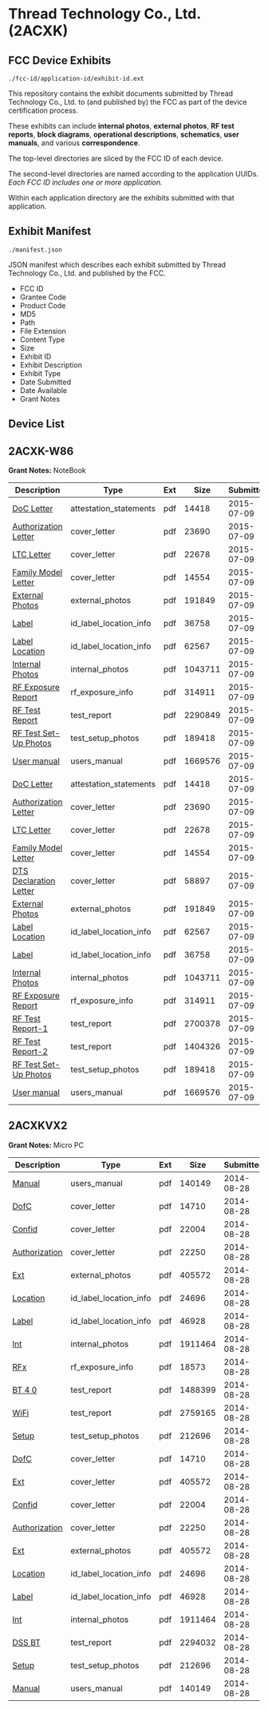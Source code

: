 # Thread Technology Co., Ltd. (2ACXK)
## FCC Device Exhibits

```
./fcc-id/application-id/exhibit-id.ext
```

This repository contains the exhibit documents submitted by Thread Technology Co., Ltd. to (and published by) the FCC as part of the device certification process.

These exhibits can include **internal photos**, **external photos**, **RF test reports**, **block diagrams**, **operational descriptions**, **schematics**, **user manuals**, and various **correspondence**.

The top-level directories are sliced by the FCC ID of each device.

The second-level directories are named according to the application UUIDs. *Each FCC ID includes one or more application.*

Within each application directory are the exhibits submitted with that application. 

## Exhibit Manifest

```
./manifest.json
```

JSON manifest which describes each exhibit submitted by Thread Technology Co., Ltd. and published by the FCC.

- FCC ID
- Grantee Code
- Product Code
- MD5
- Path
- File Extension
- Content Type
- Size
- Exhibit ID
- Exhibit Description
- Exhibit Type
- Date Submitted
- Date Available
- Grant Notes

## Device List
## 2ACXK-W86
**Grant Notes:** NoteBook

| Description | Type | Ext | Size | Submitted | Available |
| ----------- | ---- | --- | ---- | --------- | --------- |
| [DoC Letter](2ACXK-W86/6d36211df4720adbc87c0d46addfa539/2674153.pdf) | attestation_statements | pdf | 14418 | 2015-07-09 | 2015-07-09 |
| [Authorization Letter](2ACXK-W86/6d36211df4720adbc87c0d46addfa539/2674155.pdf) | cover_letter | pdf | 23690 | 2015-07-09 | 2015-07-09 |
| [LTC Letter](2ACXK-W86/6d36211df4720adbc87c0d46addfa539/2674156.pdf) | cover_letter | pdf | 22678 | 2015-07-09 | 2015-07-09 |
| [Family Model Letter](2ACXK-W86/6d36211df4720adbc87c0d46addfa539/2674157.pdf) | cover_letter | pdf | 14554 | 2015-07-09 | 2015-07-09 |
| [External Photos](2ACXK-W86/6d36211df4720adbc87c0d46addfa539/2674159.pdf) | external_photos | pdf | 191849 | 2015-07-09 | 2015-07-09 |
| [Label](2ACXK-W86/6d36211df4720adbc87c0d46addfa539/2674161.pdf) | id_label_location_info | pdf | 36758 | 2015-07-09 | 2015-07-09 |
| [Label Location](2ACXK-W86/6d36211df4720adbc87c0d46addfa539/2674160.pdf) | id_label_location_info | pdf | 62567 | 2015-07-09 | 2015-07-09 |
| [Internal Photos](2ACXK-W86/6d36211df4720adbc87c0d46addfa539/2674162.pdf) | internal_photos | pdf | 1043711 | 2015-07-09 | 2015-07-09 |
| [RF Exposure Report](2ACXK-W86/6d36211df4720adbc87c0d46addfa539/2674166.pdf) | rf_exposure_info | pdf | 314911 | 2015-07-09 | 2015-07-09 |
| [RF Test Report](2ACXK-W86/6d36211df4720adbc87c0d46addfa539/2674184.pdf) | test_report | pdf | 2290849 | 2015-07-09 | 2015-07-09 |
| [RF Test Set-Up Photos](2ACXK-W86/6d36211df4720adbc87c0d46addfa539/2674169.pdf) | test_setup_photos | pdf | 189418 | 2015-07-09 | 2015-07-09 |
| [User manual](2ACXK-W86/6d36211df4720adbc87c0d46addfa539/2674165.pdf) | users_manual | pdf | 1669576 | 2015-07-09 | 2015-07-09 |
| [DoC Letter](2ACXK-W86/3cd0075fba0e6c171c4d7fef253b709e/2674153.pdf) | attestation_statements | pdf | 14418 | 2015-07-09 | 2015-07-09 |
| [Authorization Letter](2ACXK-W86/3cd0075fba0e6c171c4d7fef253b709e/2674155.pdf) | cover_letter | pdf | 23690 | 2015-07-09 | 2015-07-09 |
| [LTC Letter](2ACXK-W86/3cd0075fba0e6c171c4d7fef253b709e/2674156.pdf) | cover_letter | pdf | 22678 | 2015-07-09 | 2015-07-09 |
| [Family Model Letter](2ACXK-W86/3cd0075fba0e6c171c4d7fef253b709e/2674157.pdf) | cover_letter | pdf | 14554 | 2015-07-09 | 2015-07-09 |
| [DTS Declaration Letter](2ACXK-W86/3cd0075fba0e6c171c4d7fef253b709e/2674158.pdf) | cover_letter | pdf | 58897 | 2015-07-09 | 2015-07-09 |
| [External Photos](2ACXK-W86/3cd0075fba0e6c171c4d7fef253b709e/2674159.pdf) | external_photos | pdf | 191849 | 2015-07-09 | 2015-07-09 |
| [Label Location](2ACXK-W86/3cd0075fba0e6c171c4d7fef253b709e/2674160.pdf) | id_label_location_info | pdf | 62567 | 2015-07-09 | 2015-07-09 |
| [Label](2ACXK-W86/3cd0075fba0e6c171c4d7fef253b709e/2674161.pdf) | id_label_location_info | pdf | 36758 | 2015-07-09 | 2015-07-09 |
| [Internal Photos](2ACXK-W86/3cd0075fba0e6c171c4d7fef253b709e/2674162.pdf) | internal_photos | pdf | 1043711 | 2015-07-09 | 2015-07-09 |
| [RF Exposure Report](2ACXK-W86/3cd0075fba0e6c171c4d7fef253b709e/2674166.pdf) | rf_exposure_info | pdf | 314911 | 2015-07-09 | 2015-07-09 |
| [RF Test Report-1](2ACXK-W86/3cd0075fba0e6c171c4d7fef253b709e/2674167.pdf) | test_report | pdf | 2700378 | 2015-07-09 | 2015-07-09 |
| [RF Test Report-2](2ACXK-W86/3cd0075fba0e6c171c4d7fef253b709e/2674168.pdf) | test_report | pdf | 1404326 | 2015-07-09 | 2015-07-09 |
| [RF Test Set-Up Photos](2ACXK-W86/3cd0075fba0e6c171c4d7fef253b709e/2674169.pdf) | test_setup_photos | pdf | 189418 | 2015-07-09 | 2015-07-09 |
| [User manual](2ACXK-W86/3cd0075fba0e6c171c4d7fef253b709e/2674165.pdf) | users_manual | pdf | 1669576 | 2015-07-09 | 2015-07-09 |
## 2ACXKVX2
**Grant Notes:** Micro PC

| Description | Type | Ext | Size | Submitted | Available |
| ----------- | ---- | --- | ---- | --------- | --------- |
| [Manual](2ACXKVX2/14e215756b6a867f3b5c517997814bef/2372005.pdf) | users_manual | pdf | 140149 | 2014-08-28 | 2014-08-28 |
| [DofC](2ACXKVX2/14e215756b6a867f3b5c517997814bef/2371994.pdf) | cover_letter | pdf | 14710 | 2014-08-28 | 2014-08-28 |
| [Confid](2ACXKVX2/14e215756b6a867f3b5c517997814bef/2371998.pdf) | cover_letter | pdf | 22004 | 2014-08-28 | 2014-08-28 |
| [Authorization](2ACXKVX2/14e215756b6a867f3b5c517997814bef/2372003.pdf) | cover_letter | pdf | 22250 | 2014-08-28 | 2014-08-28 |
| [Ext](2ACXKVX2/14e215756b6a867f3b5c517997814bef/2371995.pdf) | external_photos | pdf | 405572 | 2014-08-28 | 2014-08-28 |
| [Location](2ACXKVX2/14e215756b6a867f3b5c517997814bef/2372000.pdf) | id_label_location_info | pdf | 24696 | 2014-08-28 | 2014-08-28 |
| [Label](2ACXKVX2/14e215756b6a867f3b5c517997814bef/2372001.pdf) | id_label_location_info | pdf | 46928 | 2014-08-28 | 2014-08-28 |
| [Int](2ACXKVX2/14e215756b6a867f3b5c517997814bef/2371999.pdf) | internal_photos | pdf | 1911464 | 2014-08-28 | 2014-08-28 |
| [RFx](2ACXKVX2/14e215756b6a867f3b5c517997814bef/2372002.pdf) | rf_exposure_info | pdf | 18573 | 2014-08-28 | 2014-08-28 |
| [BT 4 0](2ACXKVX2/14e215756b6a867f3b5c517997814bef/2371996.pdf) | test_report | pdf | 1488399 | 2014-08-28 | 2014-08-28 |
| [WiFi](2ACXKVX2/14e215756b6a867f3b5c517997814bef/2371997.pdf) | test_report | pdf | 2759165 | 2014-08-28 | 2014-08-28 |
| [Setup](2ACXKVX2/14e215756b6a867f3b5c517997814bef/2372004.pdf) | test_setup_photos | pdf | 212696 | 2014-08-28 | 2014-08-28 |
| [DofC](2ACXKVX2/db66c99e68e6b063c2a569e1ef35fd4d/2371994.pdf) | cover_letter | pdf | 14710 | 2014-08-28 | 2014-08-28 |
| [Ext](2ACXKVX2/db66c99e68e6b063c2a569e1ef35fd4d/2371995.pdf) | cover_letter | pdf | 405572 | 2014-08-28 | 2014-08-28 |
| [Confid](2ACXKVX2/db66c99e68e6b063c2a569e1ef35fd4d/2371998.pdf) | cover_letter | pdf | 22004 | 2014-08-28 | 2014-08-28 |
| [Authorization](2ACXKVX2/db66c99e68e6b063c2a569e1ef35fd4d/2372003.pdf) | cover_letter | pdf | 22250 | 2014-08-28 | 2014-08-28 |
| [Ext](2ACXKVX2/db66c99e68e6b063c2a569e1ef35fd4d/2371995.pdf) | external_photos | pdf | 405572 | 2014-08-28 | 2014-08-28 |
| [Location](2ACXKVX2/db66c99e68e6b063c2a569e1ef35fd4d/2372000.pdf) | id_label_location_info | pdf | 24696 | 2014-08-28 | 2014-08-28 |
| [Label](2ACXKVX2/db66c99e68e6b063c2a569e1ef35fd4d/2372001.pdf) | id_label_location_info | pdf | 46928 | 2014-08-28 | 2014-08-28 |
| [Int](2ACXKVX2/db66c99e68e6b063c2a569e1ef35fd4d/2371999.pdf) | internal_photos | pdf | 1911464 | 2014-08-28 | 2014-08-28 |
| [DSS BT](2ACXKVX2/db66c99e68e6b063c2a569e1ef35fd4d/2372027.pdf) | test_report | pdf | 2294032 | 2014-08-28 | 2014-08-28 |
| [Setup](2ACXKVX2/db66c99e68e6b063c2a569e1ef35fd4d/2372004.pdf) | test_setup_photos | pdf | 212696 | 2014-08-28 | 2014-08-28 |
| [Manual](2ACXKVX2/db66c99e68e6b063c2a569e1ef35fd4d/2372005.pdf) | users_manual | pdf | 140149 | 2014-08-28 | 2014-08-28 |
